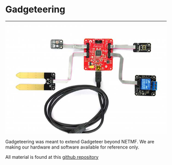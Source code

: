 # Gadgeteering
---
![FEZ Lynx](images/fez-lynx.jpg)

Gadgeteering was meant to extend Gadgeteer beyond NETMF. We are making our hardware and software available for reference only. 

All material is found at this [github repository](https://github.com/ghi-electronics/Gadgeteering) 